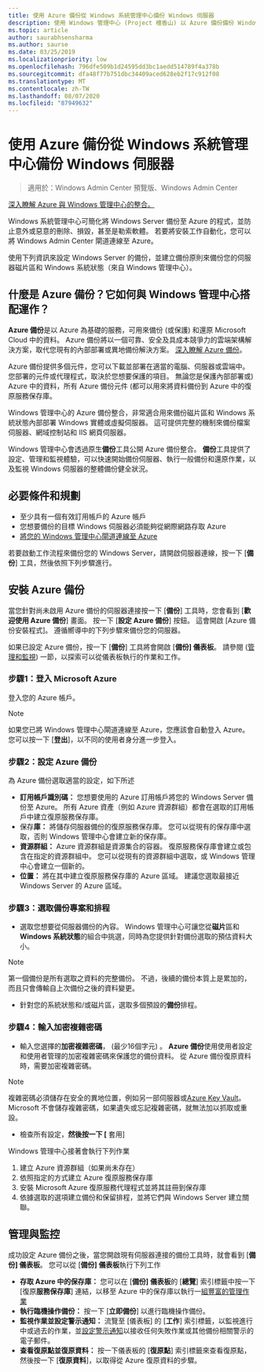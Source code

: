 ```yaml
---
title: 使用 Azure 備份從 Windows 系統管理中心備份 Windows 伺服器
description: 使用 Windows 管理中心 (Project 檀香山) 以 Azure 備份備份 Windows 伺服器
ms.topic: article
author: saurabhsensharma
ms.author: saurse
ms.date: 03/25/2019
ms.localizationpriority: low
ms.openlocfilehash: 796dfe509b1d24595dd3bc1aedd514789f4a378b
ms.sourcegitcommit: dfa48f77b751dbc34409aced628eb2f17c912f08
ms.translationtype: MT
ms.contentlocale: zh-TW
ms.lasthandoff: 08/07/2020
ms.locfileid: "87949632"
---
```

# <a name="backup-your-windows-servers-from-windows-admin-center-with-azure-backup"></a>使用 Azure 備份從 Windows 系統管理中心備份 Windows 伺服器

>適用於：Windows Admin Center 預覽版、Windows Admin Center

[深入瞭解 Azure 與 Windows 管理中心的整合。](../plan/azure-integration-options.md)

Windows 系統管理中心可簡化將 Windows Server 備份至 Azure 的程式，並防止意外或惡意的刪除、損毀，甚至是勒索軟體。 若要將安裝工作自動化，您可以將 Windows Admin Center 閘道連線至 Azure。

使用下列資訊來設定 Windows Server 的備份，並建立備份原則來備份您的伺服器磁片區和 Windows 系統狀態（來自 Windows 管理中心）。

## <a name="what-is-azure-backup-and-how-does-it-work-with-windows-admin-center"></a>什麼是 Azure 備份？它如何與 Windows 管理中心搭配運作？

**Azure 備份**是以 Azure 為基礎的服務，可用來備份 (或保護) 和還原 Microsoft Cloud 中的資料。 Azure 備份將以一個可靠、安全及具成本競爭力的雲端架構解決方案，取代您現有的內部部署或異地備份解決方案。
[深入瞭解 Azure 備份](https://docs.microsoft.com/azure/backup/backup-overview)。

Azure 備份提供多個元件，您可以下載並部署在適當的電腦、伺服器或雲端中。 您部署的元件或代理程式，取決於您想要保護的項目。 無論您是保護內部部署或) Azure 中的資料，所有 Azure 備份元件 (都可以用來將資料備份到 Azure 中的復原服務保存庫。

Windows 管理中心的 Azure 備份整合，非常適合用來備份磁片區和 Windows 系統狀態內部部署 Windows 實體或虛擬伺服器。 這可提供完整的機制來備份檔案伺服器、網域控制站和 IIS 網頁伺服器。

Windows 管理中心會透過原生**備份**工具公開 Azure 備份整合。 **備份**工具提供了設定、管理和監視體驗，可以快速開始備份伺服器、執行一般備份和還原作業，以及監視 Windows 伺服器的整體備份健全狀況。

## <a name="prerequisites-and-planning"></a>必要條件和規劃

- 至少具有一個有效訂用帳戶的 Azure 帳戶
- 您想要備份的目標 Windows 伺服器必須能夠從網際網路存取 Azure
- [將您的 Windows 管理中心閘道連線至 Azure](azure-integration.md)

若要啟動工作流程來備份您的 Windows Server，請開啟伺服器連線，按一下 [**備份**] 工具，然後依照下列步驟進行。

## <a name="setup-azure-backup"></a>安裝 Azure 備份
當您針對尚未啟用 Azure 備份的伺服器連接按一下 [**備份**] 工具時，您會看到 [**歡迎使用 Azure 備份**] 畫面。 按一下 [**設定 Azure 備份**] 按鈕。 這會開啟 [Azure 備份安裝程式]。 遵循嚮導中的下列步驟來備份您的伺服器。

如果已設定 Azure 備份，按一下 [**備份**] 工具將會開啟 [**備份] 儀表板**。 請參閱 ([管理和監視](#management-and-monitoring)) 一節，以探索可以從儀表板執行的作業和工作。

### <a name="step-1-login-to-microsoft-azure"></a>步驟1：登入 Microsoft Azure
登入您的 Azure 帳戶。

> [!NOTE]
> 如果您已將 Windows 管理中心閘道連線至 Azure，您應該會自動登入 Azure。 您可以按一下 [**登出**]，以不同的使用者身分進一步登入。

### <a name="step-2-set-up-azure-backup"></a>步驟2：設定 Azure 備份
為 Azure 備份選取適當的設定，如下所述

 - **訂用帳戶識別碼：** 您想要使用的 Azure 訂用帳戶將您的 Windows Server 備份至 Azure。 所有 Azure 資產（例如 Azure 資源群組）都會在選取的訂用帳戶中建立復原服務保存庫。
 - 保存**庫：** 將儲存伺服器備份的復原服務保存庫。 您可以從現有的保存庫中選取，否則 Windows 管理中心會建立新的保存庫。
 - **資源群組：** Azure 資源群組是資源集合的容器。 復原服務保存庫會建立或包含在指定的資源群組中。 您可以從現有的資源群組中選取，或 Windows 管理中心會建立一個新的。
 - **位置：** 將在其中建立復原服務保存庫的 Azure 區域。 建議您選取最接近 Windows Server 的 Azure 區域。

### <a name="step-3-select-backup-items-and-schedule"></a>步驟3：選取備份專案和排程

- 選取您想要從伺服器備份的內容。 Windows 管理中心可讓您從**磁片**區和**Windows 系統狀態**的組合中挑選，同時為您提供針對備份選取的預估資料大小。

> [!NOTE]
> 第一個備份是所有選取之資料的完整備份。 不過，後續的備份本質上是累加的，而且只會傳輸自上次備份之後的資料變更。

- 針對您的系統狀態和/或磁片區，選取多個預設的**備份**排程。

### <a name="step-4-enter-encryption-passphrase"></a>步驟4：輸入加密複雜密碼

- 輸入您選擇的**加密複雜密碼**， (最少16個字元) 。  **Azure 備份**使用使用者設定和使用者管理的加密複雜密碼來保護您的備份資料。 從 Azure 備份復原資料時，需要加密複雜密碼。

> [!NOTE]
> 複雜密碼必須儲存在安全的異地位置，例如另一部伺服器或[Azure Key Vault](https://docs.microsoft.com/azure/key-vault/quick-create-portal)。 Microsoft 不會儲存複雜密碼，如果遺失或忘記複雜密碼，就無法加以抓取或重設。

- 檢查所有設定，**然後按一下 [** 套用]

Windows 管理中心接著會執行下列作業

1. 建立 Azure 資源群組（如果尚未存在）
2. 依照指定的方式建立 Azure 復原服務保存庫
3. 安裝 Microsoft Azure 復原服務代理程式並將其註冊到保存庫
4. 依據選取的選項建立備份和保留排程，並將它們與 Windows Server 建立關聯。

## <a name="management-and-monitoring"></a>管理與監控

成功設定 Azure 備份之後，當您開啟現有伺服器連接的備份工具時，就會看到 [**備份] 儀表板**。 您可以從 [**備份] 儀表板**執行下列工作

- **存取 Azure 中的保存庫：** 您可以在 [**備份] 儀表板**的 [**總覽**] 索引標籤中按一下 [復原**服務保存庫**] 連結，以移至 Azure 中的保存庫以執行一[組豐富的管理作業](https://docs.microsoft.com/azure/backup/backup-azure-manage-windows-server)
- **執行臨機操作備份：** 按一下 [**立即備份**] 以進行臨機操作備份。
- **監視作業並設定警示通知：** 流覽至 [儀表板] 的 [**工作**] 索引標籤，以監視進行中或過去的作業，並[設定警示通知](https://docs.microsoft.com/azure/backup/backup-azure-manage-windows-server#configuring-notifications-for-alerts)以接收任何失敗作業或其他備份相關警示的電子郵件。
- **查看復原點並復原資料：** 按一下儀表板的 [**復原點**] 索引標籤來查看復原點，然後按一下 [**復原資料**]，以取得從 Azure 復原資料的步驟。